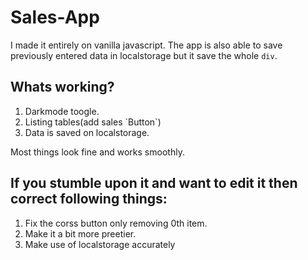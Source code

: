 # Sales-App
I made it entirely on vanilla javascript.
The app is also able to save previously entered data in localstorage but it save the whole `div`.

## Whats working?

<ol>
  <li>Darkmode toogle.</li>
  <li>Listing tables(add sales `Button`)</li>
  <li>Data is saved on localstorage.</li>
</ol>

Most things look fine and works smoothly.

## If you stumble upon it and want to edit it then correct following things:

<ol>
  <li>Fix the corss button only removing 0th item.</li>
  
  <li>Make it a bit more preetier.</li>
  
  <li>Make use of localstorage accurately</li>
</ol>
